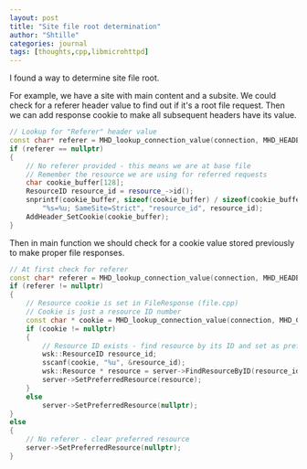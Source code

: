 ```yaml
---
layout: post
title: "Site file root determination"
author: "Shtille"
categories: journal
tags: [thoughts,cpp,libmicrohttpd]
---
```


I found a way to determine site file root.

For example, we have a site with main content and a subsite.
We could check for a referer header value to find out if it's a root file request. Then we can add response cookie to make all subsequent headers have its value.

```cpp
// Lookup for "Referer" header value
const char* referer = MHD_lookup_connection_value(connection, MHD_HEADER_KIND, "Referer");
if (referer == nullptr)
{
	// No referer provided - this means we are at base file
	// Remember the resource we are using for referred requests
	char cookie_buffer[128];
	ResourceID resource_id = resource_->id();
	snprintf(cookie_buffer, sizeof(cookie_buffer) / sizeof(cookie_buffer[0]), 
		"%s=%u; SameSite=Strict", "resource_id", resource_id);
	AddHeader_SetCookie(cookie_buffer);
}
```

Then in main function we should check for a cookie value stored previously to make proper file responses.
```cpp
// At first check for referer
const char* referer = MHD_lookup_connection_value(connection, MHD_HEADER_KIND, "Referer");
if (referer != nullptr)
{
	// Resource cookie is set in FileResponse (file.cpp)
	// Cookie is just a resource ID number
	const char * cookie = MHD_lookup_connection_value(connection, MHD_COOKIE_KIND, "resource_id");
	if (cookie != nullptr)
	{
		// Resource ID exists - find resource by its ID and set as preferred
		wsk::ResourceID resource_id;
		sscanf(cookie, "%u", &resource_id);
		wsk::Resource * resource = server->FindResourceByID(resource_id);
		server->SetPreferredResource(resource);
	}
	else
		server->SetPreferredResource(nullptr);
}
else
{
	// No referer - clear preferred resource
	server->SetPreferredResource(nullptr);
}
```